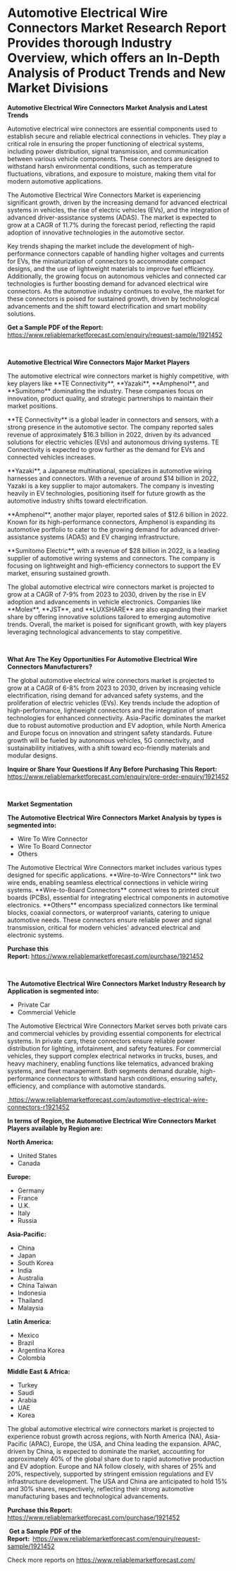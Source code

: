 <p><h1>Automotive Electrical Wire Connectors Market Research Report Provides thorough Industry Overview, which offers an In-Depth Analysis of Product Trends and New Market Divisions</h1></p><p><strong>Automotive Electrical Wire Connectors Market Analysis and Latest Trends</strong></p>
<p><p>Automotive electrical wire connectors are essential components used to establish secure and reliable electrical connections in vehicles. They play a critical role in ensuring the proper functioning of electrical systems, including power distribution, signal transmission, and communication between various vehicle components. These connectors are designed to withstand harsh environmental conditions, such as temperature fluctuations, vibrations, and exposure to moisture, making them vital for modern automotive applications.</p><p>The Automotive Electrical Wire Connectors Market is experiencing significant growth, driven by the increasing demand for advanced electrical systems in vehicles, the rise of electric vehicles (EVs), and the integration of advanced driver-assistance systems (ADAS). The market is expected to grow at a CAGR of 11.7% during the forecast period, reflecting the rapid adoption of innovative technologies in the automotive sector.</p><p>Key trends shaping the market include the development of high-performance connectors capable of handling higher voltages and currents for EVs, the miniaturization of connectors to accommodate compact designs, and the use of lightweight materials to improve fuel efficiency. Additionally, the growing focus on autonomous vehicles and connected car technologies is further boosting demand for advanced electrical wire connectors. As the automotive industry continues to evolve, the market for these connectors is poised for sustained growth, driven by technological advancements and the shift toward electrification and smart mobility solutions.</p></p>
<p><strong>Get a Sample PDF of the Report:&nbsp;</strong> <a href="https://www.reliablemarketforecast.com/enquiry/request-sample/1921452?utm_campaign=1674&utm_medium=2&utm_source=Github&utm_content=ia&utm_term=22012025&utm_id=automotive-electrical-wire-connectors">https://www.reliablemarketforecast.com/enquiry/request-sample/1921452</a></p>
<p>&nbsp;</p>
<p><strong>Automotive Electrical Wire Connectors Major Market Players</strong></p>
<p><p>The automotive electrical wire connectors market is highly competitive, with key players like **TE Connectivity**, **Yazaki**, **Amphenol**, and **Sumitomo** dominating the industry. These companies focus on innovation, product quality, and strategic partnerships to maintain their market positions.</p><p>**TE Connectivity** is a global leader in connectors and sensors, with a strong presence in the automotive sector. The company reported sales revenue of approximately $16.3 billion in 2022, driven by its advanced solutions for electric vehicles (EVs) and autonomous driving systems. TE Connectivity is expected to grow further as the demand for EVs and connected vehicles increases.</p><p>**Yazaki**, a Japanese multinational, specializes in automotive wiring harnesses and connectors. With a revenue of around $14 billion in 2022, Yazaki is a key supplier to major automakers. The company is investing heavily in EV technologies, positioning itself for future growth as the automotive industry shifts toward electrification.</p><p>**Amphenol**, another major player, reported sales of $12.6 billion in 2022. Known for its high-performance connectors, Amphenol is expanding its automotive portfolio to cater to the growing demand for advanced driver-assistance systems (ADAS) and EV charging infrastructure.</p><p>**Sumitomo Electric**, with a revenue of $28 billion in 2022, is a leading supplier of automotive wiring systems and connectors. The company is focusing on lightweight and high-efficiency connectors to support the EV market, ensuring sustained growth.</p><p>The global automotive electrical wire connectors market is projected to grow at a CAGR of 7-9% from 2023 to 2030, driven by the rise in EV adoption and advancements in vehicle electronics. Companies like **Molex**, **JST**, and **LUXSHARE** are also expanding their market share by offering innovative solutions tailored to emerging automotive trends. Overall, the market is poised for significant growth, with key players leveraging technological advancements to stay competitive.</p></p>
<p>&nbsp;</p>
<p><strong>What Are The Key Opportunities For Automotive Electrical Wire Connectors Manufacturers?</strong></p>
<p><p>The global automotive electrical wire connectors market is projected to grow at a CAGR of 6-8% from 2023 to 2030, driven by increasing vehicle electrification, rising demand for advanced safety systems, and the proliferation of electric vehicles (EVs). Key trends include the adoption of high-performance, lightweight connectors and the integration of smart technologies for enhanced connectivity. Asia-Pacific dominates the market due to robust automotive production and EV adoption, while North America and Europe focus on innovation and stringent safety standards. Future growth will be fueled by autonomous vehicles, 5G connectivity, and sustainability initiatives, with a shift toward eco-friendly materials and modular designs.</p></p>
<p><strong>Inquire or Share Your Questions If Any Before Purchasing This Report:</strong> <a href="https://www.reliablemarketforecast.com/enquiry/pre-order-enquiry/1921452?utm_campaign=1674&utm_medium=2&utm_source=Github&utm_content=ia&utm_term=22012025&utm_id=automotive-electrical-wire-connectors">https://www.reliablemarketforecast.com/enquiry/pre-order-enquiry/1921452</a></p>
<p>&nbsp;</p>
<p><strong>Market Segmentation</strong></p>
<p><strong>The Automotive Electrical Wire Connectors Market Analysis by types is segmented into:</strong></p>
<p><ul><li>Wire To Wire Connector</li><li>Wire To Board Connector</li><li>Others</li></ul></p>
<p><p>The Automotive Electrical Wire Connectors market includes various types designed for specific applications. **Wire-to-Wire Connectors** link two wire ends, enabling seamless electrical connections in vehicle wiring systems. **Wire-to-Board Connectors** connect wires to printed circuit boards (PCBs), essential for integrating electrical components in automotive electronics. **Others** encompass specialized connectors like terminal blocks, coaxial connectors, or waterproof variants, catering to unique automotive needs. These connectors ensure reliable power and signal transmission, critical for modern vehicles' advanced electrical and electronic systems.</p></p>
<p><strong>Purchase this Report:&nbsp;</strong><a href="https://www.reliablemarketforecast.com/purchase/1921452?utm_campaign=1674&utm_medium=2&utm_source=Github&utm_content=ia&utm_term=22012025&utm_id=automotive-electrical-wire-connectors">https://www.reliablemarketforecast.com/purchase/1921452</a></p>
<p>&nbsp;</p>
<p><strong>The Automotive Electrical Wire Connectors Market Industry Research by Application is segmented into:</strong></p>
<p><ul><li>Private Car</li><li>Commercial Vehicle</li></ul></p>
<p><p>The Automotive Electrical Wire Connectors Market serves both private cars and commercial vehicles by providing essential components for electrical systems. In private cars, these connectors ensure reliable power distribution for lighting, infotainment, and safety features. For commercial vehicles, they support complex electrical networks in trucks, buses, and heavy machinery, enabling functions like telematics, advanced braking systems, and fleet management. Both segments demand durable, high-performance connectors to withstand harsh conditions, ensuring safety, efficiency, and compliance with automotive standards.</p></p>
<p><a href="https://www.reliablemarketforecast.com/automotive-electrical-wire-connectors-r1921452?utm_campaign=1674&utm_medium=2&utm_source=Github&utm_content=ia&utm_term=22012025&utm_id=automotive-electrical-wire-connectors">&nbsp;https://www.reliablemarketforecast.com/automotive-electrical-wire-connectors-r1921452</a></p>
<p><strong>In terms of Region, the Automotive Electrical Wire Connectors Market Players available by Region are:</strong></p>
<p>
    <p> <strong> North America: </strong>
        <ul>
            <li>United States</li>
            <li>Canada</li>
        </ul>
        </p> 
    <p> <strong> Europe: </strong>
        <ul>
            <li>Germany</li>
            <li>France</li>
            <li>U.K.</li>
            <li>Italy</li>
            <li>Russia</li>
        </ul>
        </p> 
    <p> <strong> Asia-Pacific: </strong>
        <ul>
            <li>China</li>
            <li>Japan</li>
            <li>South Korea</li>
            <li>India</li>
            <li>Australia</li>
            <li>China Taiwan</li>
            <li>Indonesia</li>
            <li>Thailand</li>
            <li>Malaysia</li>
        </ul>
        </p> 
    <p> <strong> Latin America: </strong>
        <ul>
            <li>Mexico</li>
            <li>Brazil</li>
            <li>Argentina Korea</li>
            <li>Colombia</li>
        </ul>
        </p> 
    <p> <strong> Middle East & Africa: </strong>
        <ul>
            <li>Turkey</li>
            <li>Saudi</li>
            <li>Arabia</li>
            <li>UAE</li>
            <li>Korea</li>
        </ul>
    </p>
    </p>
<p><p>The global automotive electrical wire connectors market is projected to experience robust growth across regions, with North America (NA), Asia-Pacific (APAC), Europe, the USA, and China leading the expansion. APAC, driven by China, is expected to dominate the market, accounting for approximately 40% of the global share due to rapid automotive production and EV adoption. Europe and NA follow closely, with shares of 25% and 20%, respectively, supported by stringent emission regulations and EV infrastructure development. The USA and China are anticipated to hold 15% and 30% shares, respectively, reflecting their strong automotive manufacturing bases and technological advancements.</p></p>
<p><strong>Purchase this Report: </strong><a href="https://www.reliablemarketforecast.com/purchase/1921452?utm_campaign=1674&utm_medium=2&utm_source=Github&utm_content=ia&utm_term=22012025&utm_id=automotive-electrical-wire-connectors">https://www.reliablemarketforecast.com/purchase/1921452</a></p>
<p>&nbsp;<strong>Get a Sample PDF of the Report:&nbsp;&nbsp;</strong><a href="https://www.reliablemarketforecast.com/enquiry/request-sample/1921452?utm_campaign=1674&utm_medium=2&utm_source=Github&utm_content=ia&utm_term=22012025&utm_id=automotive-electrical-wire-connectors">https://www.reliablemarketforecast.com/enquiry/request-sample/1921452</a></p>
<p><strong></strong></p>
<p>Check more reports on <a href="https://www.reliablemarketforecast.com/?utm_campaign=1674&utm_medium=2&utm_source=Github&utm_content=ia&utm_term=22012025&utm_id=automotive-electrical-wire-connectors">https://www.reliablemarketforecast.com/</a></p>